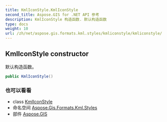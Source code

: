 ```yaml
---
title: KmlIconStyle.KmlIconStyle
second_title: Aspose.GIS for .NET API 参考
description: KmlIconStyle 构造函数. 默认构造函数
type: docs
weight: 10
url: /zh/net/aspose.gis.formats.kml.styles/kmliconstyle/kmliconstyle/
---
```

## KmlIconStyle constructor

默认构造函数。

```csharp
public KmlIconStyle()
```

### 也可以看看

* class [KmlIconStyle](../)
* 命名空间 [Aspose.Gis.Formats.Kml.Styles](../../kmliconstyle/)
* 部件 [Aspose.GIS](../../../)


